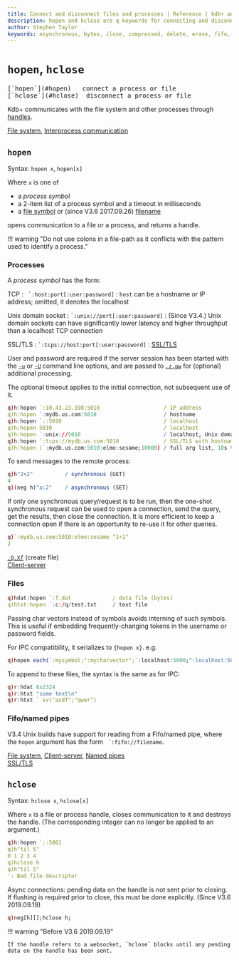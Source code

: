 ```yaml
---
title: Connect and disconnect files and processes | Reference | kdb+ and q documentation
description: hopen and hclose are q keywords for connecting and disconnecting files and processes.
author: Stephen Taylor
keywords: asynchronous, bytes, close, compressed, delete, erase, fifo, file, filehandle, filepath, filesize, filesystem, folder, handle, hclose, hcount, hdel, hopen, hostname, hsym, ip address, ipc, kdb+, named pipe, open, os, pipe, port, process, q, query, request, size, socket, ssl, symbol, timeout, tls
---
```

# `hopen`, `hclose`


<pre markdown="1" class="language-txt">
[`hopen`](#hopen)   connect a process or file
[`hclose`](#hclose)  disconnect a process or file
</pre>


Kdb+ communicates with the file system and other processes through [handles](../basics/handles.md).

<i class="fas fa-book-open"></i>
[File system](../basics/files.md),
[Interprocess communication](../basics/ipc.md)


## `hopen`

Syntax: `hopen x`, `hopen[x]`

Where `x` is one of 

-   a _process symbol_
-   a 2-item list of a process symbol and a timeout in milliseconds
-   a [file symbol](../basics/glossary.md#file-symbol) or (since V3.6 2017.09.26) [filename](../basics/glossary.md#filename)

opens communication to a file or a process, and returns a handle.

!!! warning "Do not use colons in a file-path as it conflicts with the pattern used to identify a process."


### Processes

A _process symbol_ has the form:

TCP
: `` `:host:port[:user:password]`` 
: `host` can be a hostname or IP address; omitted, it denotes the localhost

Unix domain socket
: `` `:unix://port[:user:password] `` 
: (Since V3.4.) Unix domain sockets can have significantly lower latency and higher throughput than a localhost TCP connection

SSL/TLS
: `` `:tcps://host:port[:user:password] `` 
: <i class="fas fa-graduation-cap"></i> [SSL/TLS](../kb/ssl.md)

User and password are required if the server session has been started with the [`-u`](../basics/cmdline.md#-u-usr-pwd-local) or [`-U`](../basics/cmdline.md#-u-usr-pwd) command line options, and are passed to [`.z.pw`](dotz.md#zpw-validate-user) for (optional) additional processing.

The optional timeout applies to the initial connection, not subsequent use of it.

```q
q)h:hopen `:10.43.23.198:5010                    / IP address
q)h:hopen `:mydb.us.com:5010                     / hostname
q)h:hopen `::5010                                / localhost
q)h:hopen 5010                                   / localhost
q)h:hopen `:unix://5010                          / localhost, Unix domain socket
q)h:hopen `:tcps://mydb.us.com:5010              / SSL/TLS with hostname
q)h:hopen (`:mydb.us.com:5010:elmo:sesame;10000) / full arg list, 10s timeout
```

To send messages to the remote process:

```q
q)h"2+2"          / synchronous (GET)   
4
q)(neg h)"a:2"    / asynchronous (SET)
```

If only one synchronous query/request is to be run, then the one-shot synchronous request can be used to open a connection, send the query, get the results, then close the connection. It is more efficient to keep a connection open if there is an opportunity to re-use it for other queries.

```q
q)`:mydb.us.com:5010:elmo:sesame "1+1"
2
```

<i class="fas fa-book"></i> 
[`.Q.Xf`](dotq.md#qxf-create-file) (create file)
<br>
<i class="fas fa-graduation-cap"></i> 
[Client-server](../kb/client-server.md)


### Files

```q
q)hdat:hopen `:f.dat             / data file (bytes)
q)htxt:hopen `:c:/q/test.txt     / text file
```

Passing char vectors instead of symbols avoids interning of such symbols.
This is useful if embedding frequently-changing tokens in the username or password fields.

For IPC compatibility, it serializes to `{hopen x}`. e.g.

```q
q)hopen each(`:mysymbol;":mycharvector";`:localhost:5000;":localhost:5000";(`:localhost:5000;1000);(":localhost:5000";1000))
```

To append to these files, the syntax is the same as for IPC:

```q
q)r:hdat 0x2324
q)r:htxt "some text\n"
q)r:htxt ` sv("asdf";"qwer")
```


### Fifo/named pipes

V3.4 Unix builds have support for reading from a Fifo/named pipe, where the `hopen` argument has the form `` `:fifo://filename``.

<i class="fas fa-book-open"></i>
[File system](../basics/files.md),
[Client-server](../kb/client-server.md), 
[Named pipes](../kb/named-pipes.md)<br>
<i class="fas fa-graduation-cap"></i>
[SSL/TLS](../kb/ssl.md)



## `hclose`

Syntax: `hclose x`, `hclose[x]`

Where `x` is a file or process handle, closes communication to it and destroys the handle. 
(The corresponding integer can no longer be applied to an argument.)

```q
q)h:hopen `::5001
q)h"til 5"
0 1 2 3 4
q)hclose h
q)h"til 5"
': Bad file descriptor
```

Async connections: pending data on the handle is not sent prior to closing. 
If flushing is required prior to close, this must be done explicitly. 
(Since V3.6 2019.09.19)

```q
q)neg[h][];hclose h; 
```

!!! warning "Before V3.6 2019.09.19"

    If the handle refers to a websocket, `hclose` blocks until any pending data on the handle has been sent.


